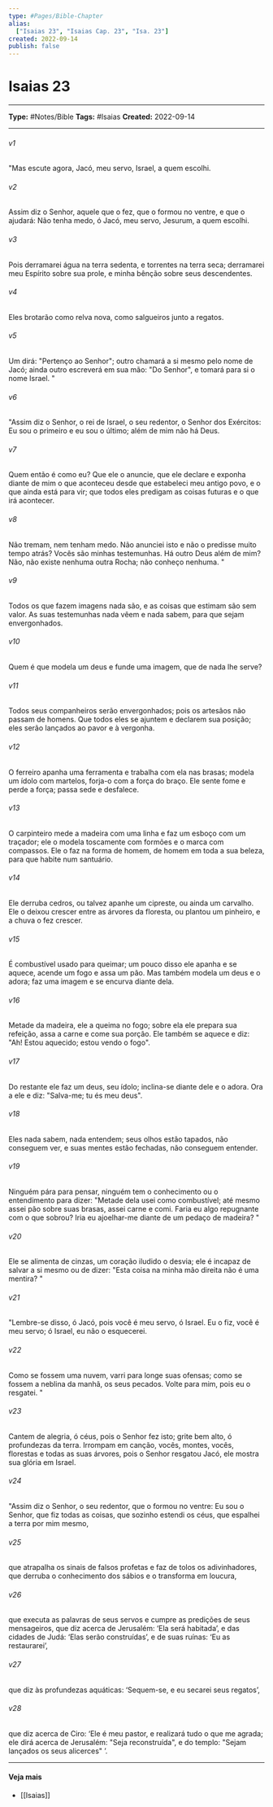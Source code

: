 ```yaml
---
type: #Pages/Bible-Chapter
alias:
  ["Isaias 23", "Isaias Cap. 23", "Isa. 23"]
created: 2022-09-14
publish: false
---
```


# Isaias 23

---

**Type:** #Notes/Bible
**Tags:** #Isaias
**Created:** 2022-09-14

---

###### v1
"Mas escute agora, Jacó, meu servo, Israel, a quem escolhi.
###### v2
Assim diz o Senhor, aquele que o fez, que o formou no ventre, e que o ajudará: Não tenha medo, ó Jacó, meu servo, Jesurum, a quem escolhi.
###### v3
Pois derramarei água na terra sedenta, e torrentes na terra seca; derramarei meu Espírito sobre sua prole, e minha bênção sobre seus descendentes.
###### v4
Eles brotarão como relva nova, como salgueiros junto a regatos.
###### v5
Um dirá: "Pertenço ao Senhor"; outro chamará a si mesmo pelo nome de Jacó; ainda outro escreverá em sua mão: "Do Senhor", e tomará para si o nome Israel. "
###### v6
"Assim diz o Senhor, o rei de Israel, o seu redentor, o Senhor dos Exércitos: Eu sou o primeiro e eu sou o último; além de mim não há Deus.
###### v7
Quem então é como eu? Que ele o anuncie, que ele declare e exponha diante de mim o que aconteceu desde que estabeleci meu antigo povo, e o que ainda está para vir; que todos eles predigam as coisas futuras e o que irá acontecer.
###### v8
Não tremam, nem tenham medo. Não anunciei isto e não o predisse muito tempo atrás? Vocês são minhas testemunhas. Há outro Deus além de mim? Não, não existe nenhuma outra Rocha; não conheço nenhuma. "
###### v9
Todos os que fazem imagens nada são, e as coisas que estimam são sem valor. As suas testemunhas nada vêem e nada sabem, para que sejam envergonhados.
###### v10
Quem é que modela um deus e funde uma imagem, que de nada lhe serve?
###### v11
Todos seus companheiros serão envergonhados; pois os artesãos não passam de homens. Que todos eles se ajuntem e declarem sua posição; eles serão lançados ao pavor e à vergonha.
###### v12
O ferreiro apanha uma ferramenta e trabalha com ela nas brasas; modela um ídolo com martelos, forja-o com a força do braço. Ele sente fome e perde a força; passa sede e desfalece.
###### v13
O carpinteiro mede a madeira com uma linha e faz um esboço com um traçador; ele o modela toscamente com formões e o marca com compassos. Ele o faz na forma de homem, de homem em toda a sua beleza, para que habite num santuário.
###### v14
Ele derruba cedros, ou talvez apanhe um cipreste, ou ainda um carvalho. Ele o deixou crescer entre as árvores da floresta, ou plantou um pinheiro, e a chuva o fez crescer.
###### v15
É combustível usado para queimar; um pouco disso ele apanha e se aquece, acende um fogo e assa um pão. Mas também modela um deus e o adora; faz uma imagem e se encurva diante dela.
###### v16
Metade da madeira, ele a queima no fogo; sobre ela ele prepara sua refeição, assa a carne e come sua porção. Ele também se aquece e diz: "Ah! Estou aquecido; estou vendo o fogo".
###### v17
Do restante ele faz um deus, seu ídolo; inclina-se diante dele e o adora. Ora a ele e diz: "Salva-me; tu és meu deus".
###### v18
Eles nada sabem, nada entendem; seus olhos estão tapados, não conseguem ver, e suas mentes estão fechadas, não conseguem entender.
###### v19
Ninguém pára para pensar, ninguém tem o conhecimento ou o entendimento para dizer: "Metade dela usei como combustível; até mesmo assei pão sobre suas brasas, assei carne e comi. Faria eu algo repugnante com o que sobrou? Iria eu ajoelhar-me diante de um pedaço de madeira? "
###### v20
Ele se alimenta de cinzas, um coração iludido o desvia; ele é incapaz de salvar a si mesmo ou de dizer: "Esta coisa na minha mão direita não é uma mentira? "
###### v21
"Lembre-se disso, ó Jacó, pois você é meu servo, ó Israel. Eu o fiz, você é meu servo; ó Israel, eu não o esquecerei.
###### v22
Como se fossem uma nuvem, varri para longe suas ofensas; como se fossem a neblina da manhã, os seus pecados. Volte para mim, pois eu o resgatei. "
###### v23
Cantem de alegria, ó céus, pois o Senhor fez isto; grite bem alto, ó profundezas da terra. Irrompam em canção, vocês, montes, vocês, florestas e todas as suas árvores, pois o Senhor resgatou Jacó, ele mostra sua glória em Israel.
###### v24
"Assim diz o Senhor, o seu redentor, que o formou no ventre: Eu sou o Senhor, que fiz todas as coisas, que sozinho estendi os céus, que espalhei a terra por mim mesmo,
###### v25
que atrapalha os sinais de falsos profetas e faz de tolos os adivinhadores, que derruba o conhecimento dos sábios e o transforma em loucura,
###### v26
que executa as palavras de seus servos e cumpre as predições de seus mensageiros, que diz acerca de Jerusalém: ‘Ela será habitada’, e das cidades de Judá: ‘Elas serão construídas’, e de suas ruínas: ‘Eu as restaurarei’,
###### v27
que diz às profundezas aquáticas: ‘Sequem-se, e eu secarei seus regatos’,
###### v28
que diz acerca de Ciro: ‘Ele é meu pastor, e realizará tudo o que me agrada; ele dirá acerca de Jerusalém: "Seja reconstruída", e do templo: "Sejam lançados os seus alicerces" ’.


---

#### Veja mais

- [[Isaias]]
